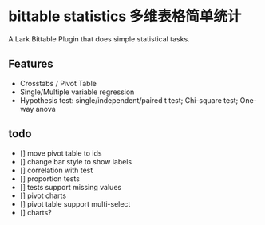 # bittable statistics 多维表格简单统计
A Lark Bittable Plugin that does simple statistical tasks.

## Features
- Crosstabs / Pivot Table
- Single/Multiple variable regression
- Hypothesis test: single/independent/paired t test; Chi-square test; One-way anova


## todo

- [] move pivot table to ids
- [] change bar style to show labels
- [] correlation with test
- [] proportion tests
- [] tests support missing values
- [] pivot charts
- [] pivot table support multi-select
- [] charts?

